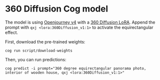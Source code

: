 # 360 Diffusion Cog model

The model is using [Openjourney v4](https://huggingface.co/prompthero/openjourney-v4) with a [360 Diffusion LoRA](https://huggingface.co/ProGamerGov/360-Diffusion-LoRA-sd-v1-5). Append the prompt with `qxj <lora:360Diffusion_v1:1>` to activate the equirectangular effect.

First, download the pre-trained weights:

    cog run script/download-weights

Then, you can run predictions:

    cog predict -i prompt="360 degree equirectangular panorama photo, interior of wooden house, qxj <lora:360Diffusion_v1:1>"
